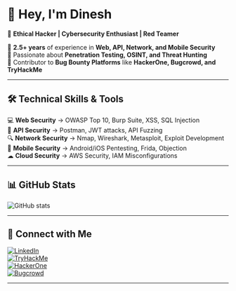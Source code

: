 # 👋 Hey, I'm Dinesh  
🚀 **Ethical Hacker | Cybersecurity Enthusiast | Red Teamer**  

🔹 **2.5+ years** of experience in **Web, API, Network, and Mobile Security**  
🔹 Passionate about **Penetration Testing, OSINT, and Threat Hunting**  
🔹 Contributor to **Bug Bounty Platforms** like **HackerOne, Bugcrowd, and TryHackMe**  

---

## 🛠️ **Technical Skills & Tools**  
💻 **Web Security** → OWASP Top 10, Burp Suite, XSS, SQL Injection  
📡 **API Security** → Postman, JWT attacks, API Fuzzing  
🔍 **Network Security** → Nmap, Wireshark, Metasploit, Exploit Development  
📱 **Mobile Security** → Android/iOS Pentesting, Frida, Objection  
☁ **Cloud Security** → AWS Security, IAM Misconfigurations  

---

## 📊 **GitHub Stats**
![GitHub stats](https://github-readme-stats.vercel.app/api?username=YourUsername&show_icons=true&theme=radical)  

---

## 🔗 **Connect with Me**
[![LinkedIn](https://img.shields.io/badge/LinkedIn-Profile-blue?style=flat&logo=linkedin)](https://www.linkedin.com/in/dineshsharma86/)  
[![TryHackMe](https://img.shields.io/badge/TryHackMe-Profile-red?style=flat&logo=tryhackme)](https://tryhackme.com/p/YourUsername)  
[![HackerOne](https://img.shields.io/badge/HackerOne-Profile-purple?style=flat&logo=hackerone)](https://hackerone.com/YourUsername)  
[![Bugcrowd](https://img.shields.io/badge/Bugcrowd-Profile-orange?style=flat&logo=bugcrowd)](https://bugcrowd.com/YourUsername)  

---

